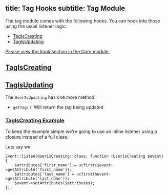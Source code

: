 title: Tag Hooks
subtitle: Tag Module
-------

The tag module comes with the following hooks. You can hook into those using the usual listener logic.

- [TagIsCreating](#tag-is-creating)
- [TagIsUpdating](#tag-is-updating)

[Please view the hook section in the Core module.](/docs/v2/core-module/hooks)


## <a class="anchor" name="tag-is-creating" href="#tag-is-creating">TagIsCreating</a>


## <a class="anchor" name="tag-is-updating" href="#tag-is-updating">TagIsUpdating</a>

The `UserIsUpdating` has one more method:

- `getTag()`: Will return the tag being updated


### <a class="anchor" name="tag-is-creating-example" href="#tag-is-creating-example">TagIsCreating Example</a>

To keep the example simple we're going to use an inline listener using a closure instead of a full class.

Lets say we

```.language-php
Event::listen(UserIsCreating::class, function (UserIsCreating $event) {
    $attributes['first_name'] = ucfirst($event->getAttribute('first_name'));
    $attributes['last_name'] = ucfirst($event->getAttribute('last_name'));
    $event->setAttributes($attributes);
});
```
